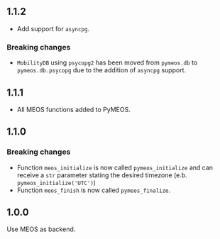 ## 1.1.2

- Add support for `asyncpg`.

### Breaking changes

- `MobilityDB` using `psycopg2` has been moved from `pymeos.db` to `pymeos.db.psycopg` due to the addition of `asyncpg`
  support.

## 1.1.1

- All MEOS functions added to PyMEOS.

## 1.1.0

### Breaking changes

- Function `meos_initialize` is now called `pymeos_initialize` and can receive a `str` parameter stating the desired
  timezone (e.b. `pymeos_initialize('UTC')`)
- Function `meos_finish` is now called `pymeos_finalize`.

## 1.0.0

Use MEOS as backend.